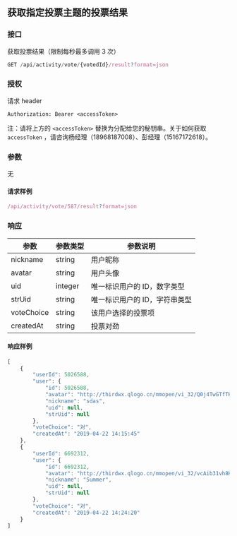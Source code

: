 ## 获取指定投票主题的投票结果

### 接口

获取投票结果（限制每秒最多调用 3 次） 

```js
GET /api/activity/vote/{votedId}/result?format=json
```

### 授权

请求 header

```http
Authorization: Bearer <accessToken>
```

注：请将上方的 `<accessToken>` 替换为分配给您的秘钥串。关于如何获取 `accessToken` ，请咨询杨经理（18968187008）、彭经理（15167172618）。

### 参数

无

#### 请求样例

```js
/api/activity/vote/587/result?format=json
```

### 响应

| 参数 | 参数类型 | 参数说明 |
| --- | --- | --- |
| nickname | string | 用户昵称 |
| avatar | string | 用户头像 |
| uid | integer | 唯一标识用户的 ID，数字类型 |
| strUid | string | 唯一标识用户的 ID，字符串类型 |
| voteChoice | string | 该用户选择的投票项 |
| createdAt | string | 投票对劲 |

#### 响应样例

```js
[
    {
        "userId": 5026588,
        "user": {
            "id": 5026588,
            "avatar": "http://thirdwx.qlogo.cn/mmopen/vi_32/Q0j4TwGTfTKdTOKORMFGGUgib8thbKENnzZtpy0iabWcdVkh9eiaK9Ros4tcJtE88baaR7MxBbKvqTzhkk2vBoYiag/132",
            "nickname": "sdas",
            "uid": null,
            "strUid": null
        },
        "voteChoice": "对",
        "createdAt": "2019-04-22 14:15:45"
    },
    {
        "userId": 6692312,
        "user": {
            "id": 6692312,
            "avatar": "http://thirdwx.qlogo.cn/mmopen/vi_32/vcAib31vh8HWIldiayAmL88DDtAJsIZFp19zlPCCu8IjPdcAUq5biam36QVc07OjOhbQHhhMt1sboe0bEyUvFJh3Q/132",
            "nickname": "Summer",
            "uid": null,
            "strUid": null
        },
        "voteChoice": "对",
        "createdAt": "2019-04-22 14:24:20"
    }
]
```



